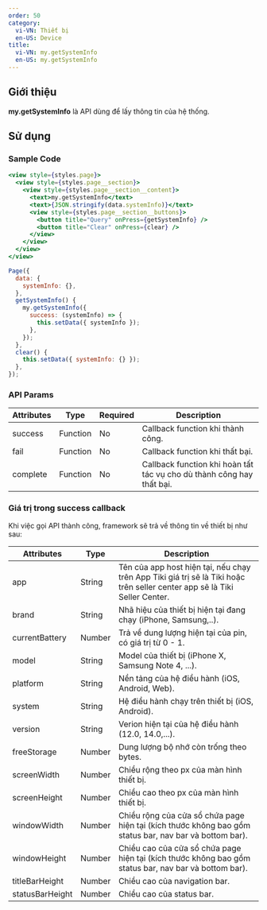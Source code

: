 ```yaml
---
order: 50
category:
  vi-VN: Thiết bị
  en-US: Device
title:
  vi-VN: my.getSystemInfo
  en-US: my.getSystemInfo
---
```


## Giới thiệu

**my.getSystemInfo** là API dùng để lấy thông tin của hệ thống.

## Sử dụng

### Sample Code

```jsx
<view style={styles.page}>
  <view style={styles.page__section}>
    <view style={styles.page__section__content}>
      <text>my.getSystemInfo</text>
      <text>{JSON.stringify(data.systemInfo)}</text>
      <view style={styles.page__section__buttons}>
        <button title="Query" onPress={getSystemInfo} />
        <button title="Clear" onPress={clear} />
      </view>
    </view>
  </view>
</view>
```

```js
Page({
  data: {
    systemInfo: {},
  },
  getSystemInfo() {
    my.getSystemInfo({
      success: (systemInfo) => {
        this.setData({ systemInfo });
      },
    });
  },
  clear() {
    this.setData({ systemInfo: {} });
  },
});
```

### API Params

| Attributes | Type     | Required | Description                                                           |
| ---------- | -------- | -------- | --------------------------------------------------------------------- |
| success    | Function | No       | Callback function khi thành công.                                     |
| fail       | Function | No       | Callback function khi thất bại.                                       |
| complete   | Function | No       | Callback function khi hoàn tất tác vụ cho dù thành công hay thất bại. |

### Giá trị trong success callback

Khi việc gọi API thành công, framework sẽ trả về thông tin về thiết bị như sau:

| Attributes      | Type   | Description                                                                                                                |
| --------------- | ------ | -------------------------------------------------------------------------------------------------------------------------- |
| app             | String | Tên của app host hiện tại, nếu chạy trên App Tiki giá trị sẽ là Tiki hoặc trên seller center app sẽ là Tiki Seller Center. |
| brand           | String | Nhã hiệu của thiết bị hiện tại đang chạy (iPhone, Samsung,..).                                                             |
| currentBattery  | Number | Trả về dung lượng hiện tại của pin, có giá trị từ 0 - 1.                                                                   |
| model           | String | Model của thiết bị (iPhone X, Samsung Note 4, ...).                                                                        |
| platform        | String | Nền tảng của hệ điều hành (iOS, Android, Web).                                                                             |
| system          | String | Hệ điều hành chạy trên thiết bị (iOS, Android).                                                                            |
| version         | String | Verion hiện tại của hệ điều hành (12.0, 14.0,...).                                                                         |
| freeStorage     | Number | Dung lượng bộ nhớ còn trống theo bytes.                                                                                    |
| screenWidth     | Number | Chiều rộng theo px của màn hình thiết bị.                                                                                  |
| screenHeight    | Number | Chiều cao theo px của màn hình thiết bị.                                                                                   |
| windowWidth     | Number | Chiều rộng của cửa sổ chứa page hiện tại (kích thước không bao gồm status bar, nav bar và bottom bar).                     |
| windowHeight    | Number | Chiều cao của cửa sổ chứa page hiện tại (kích thước không bao gồm status bar, nav bar và bottom bar).                      |
| titleBarHeight  | Number | Chiều cao của navigation bar.                                                                                              |
| statusBarHeight | Number | Chiều cao của status bar.                                                                                                  |
